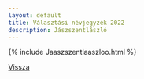 ```yaml
---
layout: default
title: Választási névjegyzék 2022
description: Jászszentlászló
---
```


{% include Jaaszszentlaaszloo.html %}

[Vissza](./)